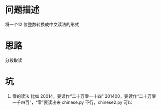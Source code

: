 # 问题描述
将一个12 位整数转换成中文读法的形式

# 思路
分段取读

# 坑
1. 零的读法
比如
20014，要读作“二十万零一十四”
201400，要读作“二十万零一千四百”，“零”要读出来
chinese.py 不行，chinese2.py 可以

